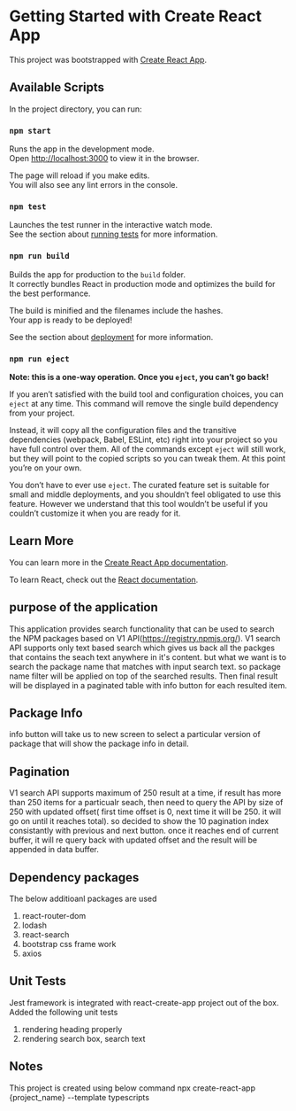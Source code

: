 # Getting Started with Create React App

This project was bootstrapped with [Create React App](https://github.com/facebook/create-react-app).

## Available Scripts

In the project directory, you can run:

### `npm start`

Runs the app in the development mode.\
Open [http://localhost:3000](http://localhost:3000) to view it in the browser.

The page will reload if you make edits.\
You will also see any lint errors in the console.

### `npm test`

Launches the test runner in the interactive watch mode.\
See the section about [running tests](https://facebook.github.io/create-react-app/docs/running-tests) for more information.

### `npm run build`

Builds the app for production to the `build` folder.\
It correctly bundles React in production mode and optimizes the build for the best performance.

The build is minified and the filenames include the hashes.\
Your app is ready to be deployed!

See the section about [deployment](https://facebook.github.io/create-react-app/docs/deployment) for more information.

### `npm run eject`

**Note: this is a one-way operation. Once you `eject`, you can’t go back!**

If you aren’t satisfied with the build tool and configuration choices, you can `eject` at any time. This command will remove the single build dependency from your project.

Instead, it will copy all the configuration files and the transitive dependencies (webpack, Babel, ESLint, etc) right into your project so you have full control over them. All of the commands except `eject` will still work, but they will point to the copied scripts so you can tweak them. At this point you’re on your own.

You don’t have to ever use `eject`. The curated feature set is suitable for small and middle deployments, and you shouldn’t feel obligated to use this feature. However we understand that this tool wouldn’t be useful if you couldn’t customize it when you are ready for it.

## Learn More

You can learn more in the [Create React App documentation](https://facebook.github.io/create-react-app/docs/getting-started).

To learn React, check out the [React documentation](https://reactjs.org/).

## purpose of the application

This application provides search functionality that can be used to search the NPM packages based on V1 API(https://registry.npmjs.org/). V1 search API supports only text based search which gives us back all the packges that contains the seach text anywhere in it's content. but what we want is to search the package name that matches with input search text. so package name filter will be applied on top of the searched results. Then final result will be displayed in a paginated table with info button for each resulted item.

## Package Info

info button will take us to new screen to select a particular version of package that will show the package info in detail.

## Pagination

V1 search API supports maximum of 250 result at a time, if result has more than 250 items for a particualr seach, then need to query the API by size of 250 with updated offset( first time offset is 0, next time it will be 250. it will go on until it reaches total). so decided to show the 10 pagination index consistantly with previous and next button. once it reaches end of current buffer, it will re query back with updated offset and the result will be appended in data buffer.

## Dependency packages

The below additioanl packages are used

1. react-router-dom
2. lodash
3. react-search
4. bootstrap css frame work
5. axios

## Unit Tests

Jest framework is integrated with react-create-app project out of the box.
Added the following unit tests

1. rendering heading properly
2. rendering search box, search text

## Notes

This project is created using below command
npx create-react-app {project_name} --template typescripts
